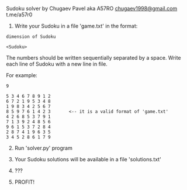 Sudoku solver by Chugaev Pavel aka A57RO
chugaev1998@gmail.com
t.me/a57r0

1. Write your Sudoku in a file 'game.txt' in the format:
~~~
dimension of Sudoku

<Sudoku>
~~~

The numbers should be written sequentially separated by a space.
Write each line of Sudoku with a new line in file.

For example:
~~~
9

5 3 4 6 7 8 9 1 2
6 7 2 1 9 5 3 4 8
1 9 8 3 4 2 5 6 7
8 5 9 7 6 1 4 2 3       <-- it is a valid format of 'game.txt'
4 2 6 8 5 3 7 9 1
7 1 3 9 2 4 8 5 6
9 6 1 5 3 7 2 8 4
2 8 7 4 1 9 6 3 5
3 4 5 2 8 6 1 7 9
~~~

2. Run 'solver.py' program

3. Your Sudoku solutions will be available in a file 'solutions.txt'

4. ???

5. PROFIT!